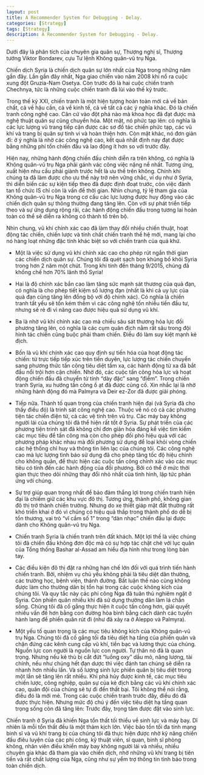 ```yaml
---
layout: post
title: A Recommender System for Debugging - Delay.
categories: [Strategy]
tags: [Strategy]
description: A Recommender System for Debugging - Delay.
--- 
```


Dưới đây là phân tích của chuyên gia quân sự, Thượng nghị sĩ, Thượng tướng Viktor Bondarev, cựu Tư lệnh Không quân-vũ trụ Nga.

Chiến dịch Syria là chiến dịch quân sự lớn nhất của Nga trong những năm gần đây. Lần gần đây nhất, Nga giao chiến vào năm 2008 khi nổ ra cuộc xung đột Gruzia-Nam Osetya. 
Còn trước đó là hai cuộc chiến tranh Chechnya, tức là những cuộc chiến tranh đã lùi vào thế kỷ trước.

Trong thế kỷ XXI, chiến tranh là một hiện tượng hoàn toàn mới cả về bản chất, cả về hậu cần, cả về kinh tế, cả về tất cả các ý nghĩa khác. 
Đó là chiến tranh công nghệ cao. Căn cứ vào đột phá nào mà khoa học đã đạt được mà nghệ thuật quân sự cũng chuyển hóa. 
Một mặt, nó phức tạp lên: có nghĩa là các lực lượng vũ trang tiếp cận được các sơ đồ tác chiến phức tạp, các vũ khí và trang bị quân sự tinh vi và hoàn thiện hơn. 
Còn mặt khác, nó đơn giản đi: ở ý nghĩa là nhờ các công nghệ cao, kết quả nhất định nay đạt được bằng những phí tổn chiến đấu và lao động ít hơn so với trước đây. 

Hiện nay, những hành động chiến đấu chính diễn ra trên không, có nghĩa là Không quân-vũ trụ Nga phải gánh vác công việc nặng nề nhất. 
Tương ứng, xuất hiện nhu cầu phải giành trước hết là ưu thế trên không. Chính khi chúng ta đã làm được cho ưu thế này trở nên vững chắc, 
ví dụ như ở Syria, thì diễn biến các sự kiện tiếp theo đã được định đoạt trước, còn việc đánh tan tổ chức IS chỉ còn là vấn đề thời gian. 
Nhìn chung, tỷ lệ tham gia của Không quân-vũ trụ Nga trong cơ cấu các lực lượng được huy động vào các chiến dịch quân sự thông thường đang tăng lên. 
Còn với sự phát triển tiếp theo và sự ứng dụng rộng rãi, các hành động chiến đấu trong tương lai hoàn toàn có thể sẽ diễn ra không có thành tố trên bộ.

Nhìn chung, vũ khí chính xác cao đã làm thay đổi nhiều chiến thuật, hoạt động tác chiến, chiến lược và tính chất chiến tranh thế hệ mới, mang lại cho nó hàng loạt những đặc tính khác biệt so với chiến tranh của quá khứ.

- Một là việc sử dụng vũ khí chính xác cao cho phép rút ngắn thời gian các chiến dịch quân sự. Chúng tôi đã quét sạch bọn khủng bố khỏi Syria trong hơn 2 năm một chút. Trong khi tính đến tháng 9/2015, chúng đã khống chế hơn 70% lãnh thổ Syria!

- Hai là độ chính xác bắn cao làm tăng sức mạnh sát thương của quả đạn, có nghĩa là cho phép tiết kiệm số lượng đạn (nhất là khi cả uy lực của quả đạn cũng tăng lên đồng bộ với độ chính xác). Có nghĩa là chiến tranh tất yếu sẽ tốn kém thêm vì các công nghệ tốn nhiều tiền đầu tư, nhưng sẽ rẻ đi vì nâng cao được hiệu quả sử dụng vũ khí.

- Ba là nhờ vũ khí chính xác cao mà chiều sâu sát thương hỏa lực đối phương tăng lên, có nghĩa là các cụm quân địch nằm rất sâu trong đội hình tác chiến cũng buộc phải tham chiến. Điều đó làm suy kiệt mạnh kẻ địch. 

- Bốn là vũ khí chính xác cao quy định sự tiến hóa của hoạt động tác chiến: từ trực tiếp tiếp xúc trên tiền duyên, lực lượng tác chiến chuyển sang phương thức tấn công tiêu diệt tầm xa, các hành động từ xa đã bắt đầu nổi trội hơn cận chiến. Nhờ đó, các cuộc tấn công hỏa lực và hoạt động chiến đấu đã chuyển từ tính “dày đặc” sang “điểm”.
Trong chiến tranh Syria, xu hướng tấn công ồ ạt đã được củng cố. Xin nhắc lại là nhờ những hành động đó mà Palmyra và Deir ez-Zor đã được giải phóng. 
- Tiếp nữa. Thành tố quan trọng của chiến tranh hiện đại (và Syria đã cho thấy điều đó) là trinh sát công nghệ cao. Thuộc về nó có cả các phương tiện tác chiến điện tử, cả các vệ tinh trên vũ trụ. Các máy bay không người lái của chúng tôi đã thể hiện rất tốt ở Syria. Sự phát triển của các phương tiện trinh sát đã không chỉ đơn giản hóa đáng kể việc tìm kiếm các mục tiêu để tấn công mà còn cho phép đối phó hiệu quả với các phương pháp khác nhau mà đối phương sử dụng để loại khỏi vòng chiến các hệ thống chỉ huy và thông tin liên lạc của chúng tôi. Các công nghệ cao mà lực lượng tình báo sử dụng đã cho phép tăng tốc độ hiệu chỉnh cho không quân, để thực hiện các cuộc tấn công chính xác vào các mục tiêu có tính đến các hành động của đối phương. Bởi có thể ở mức thời gian thực theo dõi những thay đổi nhỏ nhất của tình hình, lập tức phản ứng với chúng.
- Sự trợ giúp quan trọng nhất để bảo đảm thắng lợi trong chiến tranh hiện đại là chiếm giữ các khu vực đô thị. Tương ứng, thành phố, không gian đô thị trở thành chiến trường. Nhưng do xe thiết giáp mặt đất thường rất khó triển khai ở đó vì chúng có hiệu quả thấp trong thành phố do dễ bị tổn thương, vai trò “vĩ cầm số 1” trong “dàn nhạc” chiến đấu lại được dành  cho Không quân-vũ trụ Nga.
- Chiến tranh Syria là chiến tranh trên đất khách. Một lợi thế là việc chúng tôi đã chiến đấu không đơn độc mà có sự hợp tác chặt chẽ với lục quân của Tổng thống Bashar al-Assad am hiểu địa hình như trong lòng bàn tay.
- Các điều kiện đô thị đặt ra những hạn chế lớn đối với quá trình tiến hành chiến tranh. Bởi, nhiệm vụ chủ yếu không phải là tiêu diệt dân thường, các trường học, bệnh viện, thánh đường. Bất luận thế nào cũng không được làm cho thường dân bị tổn hại trong các cuộc không kích của chúng tôi. Và quy tắc này các phi công Nga đã tuân thủ nghiêm ngặt ở Syria. Còn phiến quân nhiều khi đã sử dụng thường dân làm lá chắn sống. Chúng tôi đã cố gắng thực hiện ít cuộc tấn công hơn, giải quyết nhiều vấn đề hơn bằng con đường hòa bình bằng cách dành các tuyến hành lang để phiến quân rút đi (như đã xảy ra ở Aleppo và Palmyra).
- Một yếu tố quan trọng là các mục tiêu không kích của Không quân-vũ trụ Nga. Chúng tôi đã cố gắng tối đa tiêu diệt hạ tầng của phiến quân và chặn đứng các kênh cung cấp vũ khí, tiền bạc và lương thực của chúng. Nguồn lực con người là nguồn lực con người. Tự thân nó đã là quan trọng. Nhưng nếu kẻ thù bị cắt đứt “luồng oxy” dầu mỏ, năng lượng, tài chính, nếu như chúng hết đạn dược thì việc đánh tan chúng sẽ diễn ra nhanh hơn nhiều lần. Và số lượng sinh lực phiến quân bị tiêu diệt trong một lần sẽ tăng lên rất nhiều. Khi phá hủy được kinh tế, các mục tiêu chiến lược, công nghiệp, quân sự của kẻ địch bằng các vũ khí chính xác cao, quân đội của chúng sẽ tự đi đến thất bại. Tôi không thể nói rằng, điều đó là mới mẻ. Trong các cuộc chiến tranh trước đây, điều đó đã được thực hiện. Nhưng mức độ chú ý đến việc tiêu diệt hạ tầng quan trọng sống còn đã tăng lên: Trước đây, trọng tâm được đặt vào sinh lực.

Chiến tranh ở Syria đã khiến Nga tổn thất tối thiểu về sinh lực và máy bay. Dĩ nhiên là mỗi tổn thất đều là một thảm kịch lớn. Việc bảo tồn tối đa tính mạng binh sĩ và vũ khí trang bị của chúng tôi đã thực hiện được nhờ kỹ năng chiến đấu điêu luyện của các phi công, kỹ thuật viên, sĩ quan, binh sĩ phòng không, nhân viên điều khiển máy bay không người lái và nhiều, nhiều chuyên gia khác đã tham gia vào chiến dịch, nhờ những vũ khí trang bị tiên tiến và rất chất lượng của Nga, cũng như sự yểm trợ thông tin tình báo trong toàn chiến dịch.